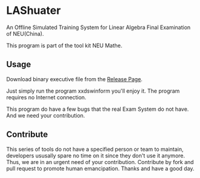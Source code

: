 # LAShuater

An Offline Simulated Training System for Linear Algebra Final Examination of NEU(China).

This program is part of the tool kit NEU Mathe.

## Usage

Download binary executive file from the [Release Page](https://github.com/NEU-mathe/LAShuater/releases).

Just simply run the program xxdswinform you'll enjoy it. The program requires no Internet connection.

This program do have a few bugs that the real Exam System do not have. And we need your contribution.

## Contribute

This series of tools do not have a specified person or team to maintain, developers ususally spare no time on it since they don't use it anymore. Thus, we are in an urgent need of your contribution. Contribute by fork and pull request to promote human emancipation. Thanks and have a good day.